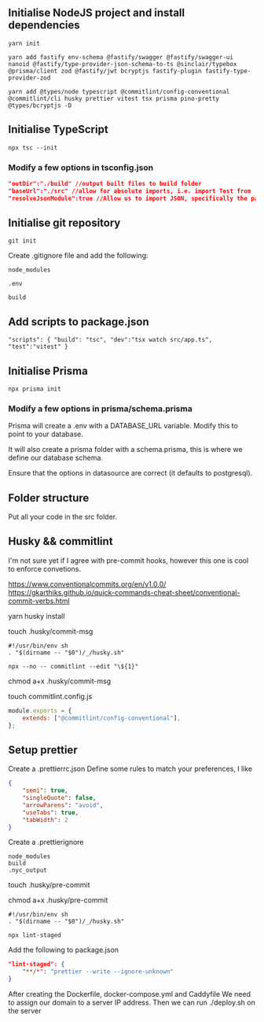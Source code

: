 ## Initialise NodeJS project and install dependencies

```
yarn init

yarn add fastify env-schema @fastify/swagger @fastify/swagger-ui nanoid @fastify/type-provider-json-schema-to-ts @sinclair/typebox @prisma/client zod @fastify/jwt bcryptjs fastify-plugin fastify-type-provider-zod

yarn add @types/node typescript @commitlint/config-conventional @commitlint/cli husky prettier vitest tsx prisma pino-pretty @types/bcryptjs -D
```

## Initialise TypeScript

```
npx tsc --init
```

### Modify a few options in tsconfig.json

```json
"outDir":"./build" //output built files to build folder
"baseUrl":"./src" //allow for absolute imports, i.e. import Test from 'src/tests' instead of import Test from'../../../tests'
"resolveJsonModule":true //Allow us to import JSON, specifically the package.json to get the version
```

## Initialise git repository

```
git init
```

Create .gitignore file and add the following:

`node_modules`

`.env`

`build`

## Add scripts to package.json

`"scripts": { "build": "tsc", "dev":"tsx watch src/app.ts", "test":"vitest" }`

## Initialise Prisma

```
npx prisma init
```

### Modify a few options in prisma/schema.prisma

Prisma will create a .env with a DATABASE_URL variable. Modify this to point to your database.

It will also create a prisma folder with a schema.prisma, this is where we define our database schema.

Ensure that the options in datasource are correct (it defaults to postgresql).

## Folder structure

Put all your code in the src folder.

## Husky && commitlint

I'm not sure yet if I agree with pre-commit hooks, however this one is cool to enforce convetions.

https://www.conventionalcommits.org/en/v1.0.0/
https://gkarthiks.github.io/quick-commands-cheat-sheet/conventional-commit-verbs.html

yarn husky install

touch .husky/commit-msg

```shell
#!/usr/bin/env sh
. "$(dirname -- "$0")/_/husky.sh"

npx --no -- commitlint --edit "\${1}"
```

chmod a+x .husky/commit-msg

touch commitlint.config.js

```js
module.exports = {
	extends: ["@commitlint/config-conventional"],
};
```

## Setup prettier

Create a .prettierrc.json
Define some rules to match your preferences, I like

```json
{
	"semi": true,
	"singleQuote": false,
	"arrowParens": "avoid",
	"useTabs": true,
	"tabWidth": 2
}
```

Create a .prettierignore

```shell
node_modules
build
.nyc_output
```

touch .husky/pre-commit

chmod a+x .husky/pre-commit

```
#!/usr/bin/env sh
. "$(dirname -- "$0")/_/husky.sh"

npx lint-staged
```

Add the following to package.json

```json
"lint-staged": {
	"**/*": "prettier --write --ignore-unknown"
}
```

After creating the Dockerfile, docker-compose.yml and Caddyfile
We need to assign our domain to a server IP address.
Then we can run ./deploy.sh on the server
